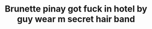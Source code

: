 ---
layout: post
title: Brunette pinay got fuck in hotel by guy wear m secret hair band
duration: '10:46'
view: 280
rate: 2
video: 'https://flashservice.xvideos.com/embedframe/26110621'
category: 
 - beautiful
 - brunette
 - curvy
 - hd
 - pinay
 - student
 - wife
tags: 
 - pinay-sex
priority: 0.9
changefreq: daily
---
